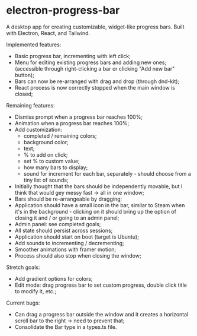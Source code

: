 # electron-progress-bar

A desktop app for creating customizable, widget-like progress bars. Built with Electron, React, and Tailwind.

Implemented features:

- Basic progress bar, incrementing with left click;
- Menu for editing existing progress bars and adding new ones; (accessible through right-clicking a bar or clicking "Add new bar" button);
- Bars can now be re-arranged with drag and drop (through dnd-kit);
- React process is now correctly stopped when the main window is closed;

Remaining features:

- Dismiss prompt when a progress bar reaches 100%;
- Animation when a progress bar reaches 100%;
- Add customization:
  - completed / remaining colors;
  - background color;
  - text;
  - % to add on click;
  - set % to custom value;
  - how many bars to display;
  - sound for increment for each bar, separately - should choose from a tiny list of sounds;
- Initially thought that the bars should be independently movable, but I think that would gey messy fast -> all in one window;
- Bars should be re-arrangeable by dragging;
- Application should have a small icon in the bar, similar to Steam when it's in the background - clicking on it should bring up the option of closing it and / or going to an admin panel;
- Admin panel: see completed goals;
- All state should persist across sessions;
- Application should start on boot (target is Ubuntu);
- Add sounds to incrementing / decrementing;
- Smoother animations with framer motion;
- Process should also stop when closing the window;

Stretch goals:

- Add gradient options for colors;
- Edit mode: drag progress bar to set custom progress, double click title to modify it, etc.;

Current bugs:

- Can drag a progress bar outside the window and it creates a horizontal scroll bar to the right -> need to prevent that;
- Consolidate the Bar type in a types.ts file.
